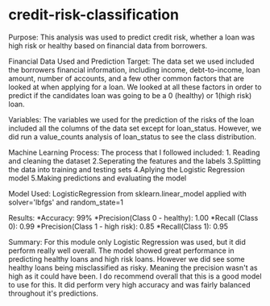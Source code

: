 # credit-risk-classification

Purpose:
This analysis was used to predict credit risk, whether a loan was high risk or healthy based on financial data from borrowers. 

Financial Data Used and Prediction Target:
The data set we used included the borrowers financial information, including income, debt-to-income, loan amount, number of accounts, and a few other common factors that are looked at when applying for a loan. We looked at all these factors in order to predict if the candidates loan was going to be a 0 (healthy) or 1(high risk) loan.

Variables:
The variables we used for the prediction of the risks of the loan included all the columns of the data set except for loan_status. However, we did run a value_counts analysis of loan_status to see the class distribution. 

Machine Learning Process:
The process that I followed included:
    1. Reading and cleaning the dataset
    2.Seperating the features and the labels
    3.Splitting the data into training and testing sets
    4.Aplying the Logistic Regression model
    5.Making predictions and evaluating the model

Model Used:
LogisticRegression from sklearn.linear_model applied with solver='lbfgs' and random_state=1

Results:
    *Accuracy: 99%
    *Precision(Class 0 - healthy): 1.00
    *Recall (Class 0): 0.99
    *Precision(Class 1 - high risk): 0.85
    *Recall(Class 1): 0.95

Summary:
For this module only Logistic Regression was used, but it did perform really well overall. The model showed great performance in predicting healthy loans and high risk loans. However we did see some healthy loans being misclassified as risky. Meaning the precision wasn't as high as it could have been. I do recommend overall that this is a good model to use for this. It did perform very high accuracy and was fairly balanced throughout it's predictions. 

